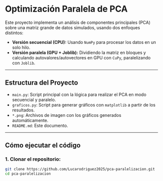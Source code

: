 # Optimización Paralela de PCA

Este proyecto implementa un análisis de componentes principales (PCA) sobre una matriz grande de datos simulados, usando dos enfoques distintos:

- **Versión secuencial (CPU):** Usando `NumPy` para procesar los datos en un solo hilo.
- **Versión paralela (GPU + Joblib):** Dividiendo la matriz en bloques y calculando autovalores/autovectores en GPU con `CuPy`, paralelizando con `Joblib`.

---

##  Estructura del Proyecto

- `main.py`: Script principal con la lógica para realizar el PCA en modo secuencial y paralelo.
- `graficos.py`: Script para generar gráficos con `matplotlib` a partir de los resultados.
- `*.png`: Archivos de imagen con los gráficos generados automáticamente.
- `README.md`: Este documento.

---

##  Cómo ejecutar el código

### 1. Clonar el repositorio:

```bash
git clone https://github.com/Lucarodriguez2025/pca-paralelizacion.git
cd pca-paralelizacion
